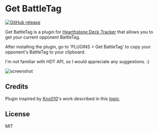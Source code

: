 ﻿# Get BattleTag

 [![GitHub release](https://img.shields.io/github/release/KimTranjan/GetBattleTag.svg?maxAge=604800)](https://github.com/KimTranjan/GetBattleTag/releases)

Get BattleTag is a plugin for [Hearthstone Deck Tracker](https://github.com/HearthSim/Hearthstone-Deck-Tracker) that allows you to get your current opponent BattleTag.

After installing the plugin, go to 'PLUGINS > Get BattleTag' to copy your opponent's BattleTag to your clipboard.

I'm not familiar with HDT API, so I would appreciate any suggestions. :)

![screenshot](https://i.imgur.com/Nw6nOKV.png)

## Credits
Plugin inspired by [Kno010](https://www.reddit.com/user/Kno010)'s work described in this [topic](https://www.reddit.com/r/hearthstone/comments/8yf6ei/easy_way_to_chat_with_your_opponent_during_a_match/).

## License
MIT
